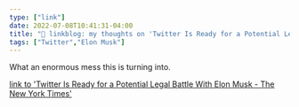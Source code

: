 ```yaml
---
type: ["link"]
date: 2022-07-08T10:41:31-04:00
title: "🔗 linkblog: my thoughts on 'Twitter Is Ready for a Potential Legal Battle With Elon Musk - The New York Times'"
tags: ["Twitter","Elon Musk"]
---
```

What an enormous mess this is turning into.
 

[link to 'Twitter Is Ready for a Potential Legal Battle With Elon Musk - The New York Times'](https://www.nytimes.com/2022/07/08/business/musk-twitter-deal.html)
